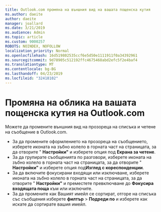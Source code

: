 ```yaml
---
title: Outlook.com промяна на външния вид на вашата пощенска кутия
ms.author: daeite
author: daeite
manager: joallard
ms.date: 3/21/2019
ms.audience: Admin
ms.topic: article
ms.custom: 9000257
ROBOTS: NOINDEX, NOFOLLOW
localization_priority: Normal
ms.openlocfilehash: 16d519802535ccf6e5d50e1111911f0a34392961
ms.sourcegitcommit: 9d78905c512192ffc4675468abd2efc5f2e4baf4
ms.translationtype: MT
ms.contentlocale: bg-BG
ms.lasthandoff: 04/23/2019
ms.locfileid: "32418102"
---
```

# <a name="change-the-look-of-your-outlookcom-mailbox"></a>Промяна на облика на вашата пощенска кутия на Outlook.com

Можете да промените външния вид на прозореца на списъка и четене на съобщение в Outlook.com.

- За да промените оформлението на прозореца на съобщението, изберете иконата на зъбно колело в горната част на страницата, за да отворите " **Настройки"** и изберете опция под **Екрана за четене**.
- За да групирате съобщенията по разговори, изберете иконата на зъбно колело в горната част на страницата, за да отворите " **Настройки"** и изберете опция под**Изглед с кореспонденции**.
- За да включите фокусирани входящи или изключване, изберете иконата на зъбно колело в горната част на страницата, за да отворите " **Настройки"** и преместете превключване до **Фокусира входящата поща** към или изключите.
- За да промените как Вашият имейл се сортират, отгоре на списъка със съобщения изберете **филтър** > **Подреди по** и изберете как искате да сортирате вашия имейл.